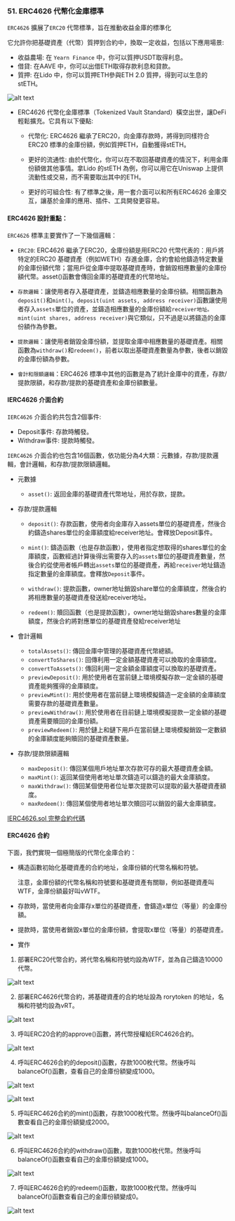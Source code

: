 ### 51. ERC4626 代幣化金庫標準

`ERC4626` 擴展了`ERC20` 代幣標準，旨在推動收益金庫的標準化

它允許你把基礎資產（代幣）質押到合約中，換取一定收益，包括以下應用場景:

- 收益農場: 在 `Yearn Finance` 中，你可以質押USDT取得利息。
- 借貸: 在AAVE 中，你可以出借ETH取得存款利息和貸款。
- 質押: 在Lido 中，你可以質押ETH參與ETH 2.0 質押，得到可以生息的stETH。

![alt text](1.png)

- ERC4626 代幣化金庫標準（Tokenized Vault Standard）橫空出世，讓DeFi 輕鬆擴充。它具有以下優點:

    - 代幣化: ERC4626 繼承了ERC20，向金庫存款時，將得到同樣符合ERC20 標準的金庫份額，例如質押ETH，自動獲得stETH。

    - 更好的流通性: 由於代幣化，你可以在不取回基礎資產的情況下，利用金庫份額做其他事情。拿Lido 的stETH 為例，你可以用它在Uniswap 上提供流動性或交易，而不需要取出其中的ETH。

    - 更好的可組合性: 有了標準之後，用一套介面可以和所有ERC4626 金庫交互，讓基於金庫的應用、插件、工具開發更容易。

#### ERC4626 設計重點：

`ERC4626` 標準主要實作了一下幾個邏輯：

- `ERC20`: ERC4626 繼承了ERC20，金庫份額是用ERC20 代幣代表的：用戶將特定的ERC20 基礎資產（例如WETH）存進金庫，合約會給他鑄造特定數量的金庫份額代幣；當用戶從金庫中提取基礎資產時，會銷毀相應數量的金庫份額代幣。asset()函數會傳回金庫的基礎資產的代幣地址。

- `存款邏輯`：讓使用者存入基礎資產，並鑄造相應數量的金庫份額。相關函數為`deposit()`和`mint()`。`deposit(uint assets, address receiver)`函數讓使用者存入`assets`單位的資產，並鑄造相應數量的金庫份額給`receiver地址。mint(uint shares, address receiver)`與它類似，只不過是以將鑄造的金庫份額作為參數。

- `提款邏輯`：讓使用者銷毀金庫份額，並提取金庫中相應數量的基礎資產。相關函數為`withdraw()`和`redeem()`，前者以取出基礎資產數量為參數，後者以銷毀的金庫份額為參數。

- `會計和限額邏輯`：ERC4626 標準中其他的函數是為了統計金庫中的資產，存款/提款限額，和存款/提款的基礎資產和金庫份額數量。

#### IERC4626 介面合約

`IERC4626` 介面合約共包含2個事件:

- Deposit事件: 存款時觸發。
- Withdraw事件: 提款時觸發。

`IERC4626` 介面合約也包含16個函數，依功能分為4大類：元數據，存款/提款邏輯，會計邏輯，和存款/提款限額邏輯。

- 元數據

    - `asset()`: 返回金庫的基礎資產代幣地址，用於存款，提款。

- 存款/提款邏輯

    - `deposit()`: 存款函數，使用者向金庫存入assets單位的基礎資產，然後合約鑄造shares單位的金庫額度給receiver地址。會釋放Deposit事件。

    - `mint()`: 鑄造函數（也是存款函數），使用者指定想取得的shares單位的金庫額度，函數經過計算後得出需要存入的`assets`單位的基礎資產數量，然後合約從使用者帳戶轉出`assets`單位的基礎資產，再給`receiver`地址鑄造指定數量的金庫額度。會釋放`Deposit`事件。

    - `withdraw()`: 提款函數，owner地址銷毀share單位的金庫額度，然後合約將相應數量的基礎資產發送給receiver地址。

    - `redeem()`: 贖回函數（也是提款函數），owner地址銷毀shares數量的金庫額度，然後合約將對應單位的基礎資產發給receiver地址

- 會計邏輯

    - `totalAssets()`: 傳回金庫中管理的基礎資產代幣總額。
    - `convertToShares()`: 回傳利用一定金額基礎資產可以換取的金庫額度。
    - `convertToAssets()`: 傳回利用一定金額金庫額度可以換取的基礎資產。
    - `previewDeposit()`: 用於使用者在當前鏈上環境模擬存款一定金額的基礎資產能夠獲得的金庫額度。
    - `previewMint()`: 用於使用者在當前鏈上環境模擬鑄造一定金額的金庫額度需要存款的基礎資產數量。
    - `previewWithdraw()`: 用於使用者在目前鏈上環境模擬提款一定金額的基礎資產需要贖回的金庫份額。
    - `previewRedeem()`: 用於鏈上和鏈下用戶在當前鏈上環境模擬銷毀一定數額的金庫額度能夠贖回的基礎資產數量。

- 存款/提款限額邏輯

    - `maxDeposit()`: 傳回某個用戶地址單次存款可存的最大基礎資產金額。
    - `maxMint()`: 返回某個使用者地址單次鑄造可以鑄造的最大金庫額度。
    - `maxWithdraw()`: 傳回某個使用者位址單次提款可以提取的最大基礎資產額度。
    - `maxRedeem()`: 傳回某個使用者地址單次贖回可以銷毀的最大金庫額度。


[IERC4626.sol 完整合約代碼](IERC4626.sol)

#### ERC4626 合約

下面，我們實現一個極簡版的代幣化金庫合約：

- 構造函數初始化基礎資產的合約地址，金庫份額的代幣名稱和符號。

  注意，金庫份額的代幣名稱和符號要和基礎資產有關聯，例如基礎資產叫WTF，金庫份額最好叫vWTF。

- 存款時，當使用者向金庫存x單位的基礎資產，會鑄造x單位（等量）的金庫份額。
- 提款時，當使用者銷毀x單位的金庫份額，會提取x單位（等量）的基礎資產。

- 實作

1. 部署ERC20代幣合約，將代幣名稱和符號均設為WTF，並為自己鑄造10000代幣。

![alt text](2.png)



2. 部署ERC4626代幣合約，將基礎資產的合約地址設為 rorytoken 的地址，名稱和符號均設為vRT。

![alt text](3.png)

3. 呼叫ERC20合約的approve()函數，將代幣授權給ERC4626合約。

![alt text](4.png)

4. 呼叫ERC4626合約的deposit()函數，存款1000枚代幣。然後呼叫balanceOf()函數，查看自己的金庫份額變成1000。

![alt text](5.png)

![alt text](6.png)

5. 呼叫ERC4626合約的mint()函數，存款1000枚代幣。然後呼叫balanceOf()函數查看自己的金庫份額變成2000。

![alt text](7.png)

6. 呼叫ERC4626合約的withdraw()函數，取款1000枚代幣。然後呼叫balanceOf()函數查看自己的金庫份額變成1000。

![alt text](8.png)

7. 呼叫ERC4626合約的redeem()函數，取款1000枚代幣。然後呼叫balanceOf()函數查看自己的金庫份額變成0。

![alt text](9.png)